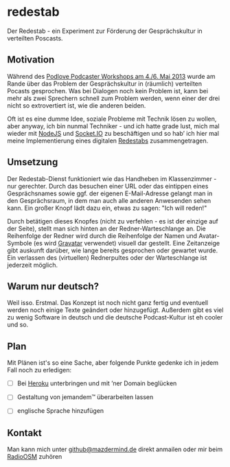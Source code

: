 redestab
========

Der Redestab - ein Experiment zur Förderung der Gesprächskultur in verteilten Poscasts.


Motivation
----------

Während des [Podlove Podcaster Workshops am 4./6. Mai 2013](http://metaebene.me/blog/2013/03/15/podlove-podcaster-workshop/) wurde am Rande über das Problem der Gesprächskultur in (räumlich) verteilten Pocasts gesprochen. Was bei Dialogen noch kein Problem ist, kann bei mehr als zwei Sprechern schnell zum Problem werden, wenn einer der drei nicht so extrovertiert ist, wie die anderen beiden.

Oft ist es eine dumme Idee, soziale Probleme mit Technik lösen zu wollen, aber anyway, ich bin nunmal Techniker - und ich hatte grade lust, mich mal wieder mit [NodeJS](http://nodejs.org/) und [Socket.IO](http://socket.io/) zu beschäftigen und so hab’ ich hier mal meine Implementierung eines digitalen [Redestabs](http://de.wikipedia.org/wiki/Redestab) zusammengetragen.


Umsetzung
---------

Der Redestab-Dienst funktioniert wie das Handheben im Klassenzimmer - nur gerechter. Durch das besuchen einer URL oder das eintippen eines Gesprächsnames sowie ggf. der eigenen E-Mail-Adresse gelangt man in den Gesprächsraum, in dem man auch alle anderen Anwesenden sehen kann. Ein großer Knopf lädt dazu ein, etwas zu sagen: "Ich will reden!"

Durch betätigen dieses Knopfes (nicht zu verfehlen - es ist der einzige auf der Seite), stellt man sich hinten an der Redner-Warteschlange an. Die Reihenfolge der Redner wird durch die Reihenfolge der Namen und Avatar-Symbole (es wird [Gravatar](http://de.gravatar.com/) verwendet) visuell dar gestellt. Eine Zeitanzeige gibt auskunft darüber, wie lange bereits gesprochen oder gewartet wurde. Ein verlassen des (virtuellen) Rednerpultes oder der Warteschlange ist jederzeit möglich.


Warum nur deutsch?
------------------
Weil isso. Erstmal. Das Konzept ist noch nicht ganz fertig und eventuell werden noch einige Texte geändert oder hinzugefügt. Außerdem gibt es viel zu wenig Software in deutsch und die deutsche Podcast-Kultur ist eh cooler und so.


Plan
----
Mit Plänen ist's so eine Sache, aber folgende Punkte gedenke ich in jedem Fall noch zu erledigen:
 - [ ] Bei [Heroku](https://www.heroku.com/) unterbringen und mit ’ner Domain beglücken
 - [ ] Gestaltung von jemandem™ überarbeiten lassen
 - [ ] englische Sprache hinzufügen


Kontakt
-------
Man kann mich unter github@mazdermind.de direkt anmailen oder mir beim [RadioOSM](http://podcast.openstreetmap.de) zuhören
